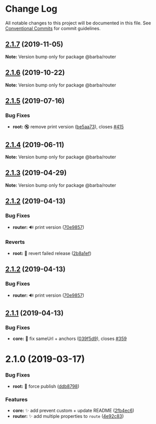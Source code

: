 # Change Log

All notable changes to this project will be documented in this file.
See [Conventional Commits](https://conventionalcommits.org) for commit guidelines.

## [2.1.7](https://github.com/barbajs/barba/compare/@barba/router@2.1.6...@barba/router@2.1.7) (2019-11-05)

**Note:** Version bump only for package @barba/router

## [2.1.6](https://github.com/barbajs/barba/compare/@barba/router@2.1.5...@barba/router@2.1.6) (2019-10-22)

**Note:** Version bump only for package @barba/router

## [2.1.5](https://github.com/barbajs/barba/compare/@barba/router@2.1.4...@barba/router@2.1.5) (2019-07-16)

### Bug Fixes

- **root:** :mute: remove print version ([be5aa73](https://github.com/barbajs/barba/commit/be5aa73)), closes [#415](https://github.com/barbajs/barba/issues/415)

## [2.1.4](https://github.com/barbajs/barba/compare/@barba/router@2.1.3...@barba/router@2.1.4) (2019-06-11)

**Note:** Version bump only for package @barba/router

## [2.1.3](https://github.com/barbajs/barba/compare/@barba/router@2.1.2...@barba/router@2.1.3) (2019-04-29)

**Note:** Version bump only for package @barba/router

## [2.1.2](https://github.com/barbajs/barba/compare/@barba/router@2.1.1...@barba/router@2.1.2) (2019-04-13)

### Bug Fixes

- **router:** :loud_sound: print version ([70e9857](https://github.com/barbajs/barba/commit/70e9857))

### Reverts

- **root:** :bug: revert failed release ([2b8a1ef](https://github.com/barbajs/barba/commit/2b8a1ef))

## [2.1.2](https://github.com/barbajs/barba/compare/@barba/router@2.1.1...@barba/router@2.1.2) (2019-04-13)

### Bug Fixes

- **router:** :loud_sound: print version ([70e9857](https://github.com/barbajs/barba/commit/70e9857))

## [2.1.1](https://github.com/barbajs/barba/compare/@barba/router@2.1.0...@barba/router@2.1.1) (2019-04-13)

### Bug Fixes

- **core:** :bug: fix sameUrl + anchors ([039f5d9](https://github.com/barbajs/barba/commit/039f5d9)), closes [#359](https://github.com/barbajs/barba/issues/359)

# 2.1.0 (2019-03-17)

### Bug Fixes

- **root:** :bug: force publish ([ddb8798](https://github.com/barbajs/barba/commit/ddb8798))

### Features

- **core:** :sparkles: add prevent custom + update README ([2fb4ec6](https://github.com/barbajs/barba/commit/2fb4ec6))
- **router:** :sparkles: add multiple properties to `route` ([4e92c83](https://github.com/barbajs/barba/commit/4e92c83))
